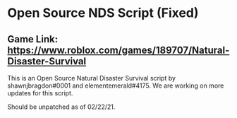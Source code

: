 # Open Source NDS Script (Fixed)

## Game Link: https://www.roblox.com/games/189707/Natural-Disaster-Survival

This is an Open Source Natural Disaster Survival script by shawnjbragdon#0001 and elementemerald#4175. We are working on more updates for this script.

Should be unpatched as of 02/22/21.
